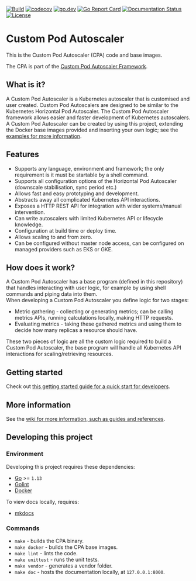 [![Build](https://github.com/jthomperoo/custom-pod-autoscaler/workflows/main/badge.svg)](https://github.com/jthomperoo/custom-pod-autoscaler/actions)
[![codecov](https://codecov.io/gh/jthomperoo/custom-pod-autoscaler/branch/master/graph/badge.svg)](https://codecov.io/gh/jthomperoo/custom-pod-autoscaler)
[![go.dev](https://img.shields.io/badge/go.dev-reference-007d9c?logo=go&logoColor=white&style=flat)](https://pkg.go.dev/github.com/jthomperoo/custom-pod-autoscaler)
[![Go Report
Card](https://goreportcard.com/badge/github.com/jthomperoo/custom-pod-autoscaler)](https://goreportcard.com/report/github.com/jthomperoo/custom-pod-autoscaler)
[![Documentation
Status](https://readthedocs.org/projects/custom-pod-autoscaler/badge/?version=latest)](https://custom-pod-autoscaler.readthedocs.io/en/latest)
[![License](http://img.shields.io/:license-apache-blue.svg)](http://www.apache.org/licenses/LICENSE-2.0.html)
# Custom Pod Autoscaler

This is the Custom Pod Autoscaler (CPA) code and base images.  

The CPA is part of the [Custom Pod Autoscaler
Framework](https://custom-pod-autoscaler.readthedocs.io/en/latest).  

## What is it?

A Custom Pod Autoscaler is a Kubernetes autoscaler that is customised and user
created. Custom Pod Autoscalers are designed to be similar to the Kubernetes
Horizontal Pod Autoscaler. The Custom Pod Autoscaler framework allows easier and
faster development of Kubernetes autoscalers.  
A Custom Pod Autoscaler can be created by using this project, extending the
Docker base images provided and inserting your own logic; see the [examples for
more
information](https://github.com/jthomperoo/custom-pod-autoscaler/tree/master/example).

## Features

- Supports any language, environment and framework; the only requirement is it
  must be startable by a shell command.
- Supports all configuration options of the Horizontal Pod Autoscaler (downscale
  stabilisation, sync period etc.)
- Allows fast and easy prototyping and development.
- Abstracts away all complicated Kubernetes API interactions.
- Exposes a HTTP REST API for integration with wider systems/manual intervention.
- Can write autoscalers with limited Kubernetes API or lifecycle knowledge.
- Configuration at build time or deploy time.
- Allows scaling to and from zero.
- Can be configured without master node access, can be configured on managed
  providers such as EKS or GKE.

## How does it work?
A Custom Pod Autoscaler has a base program (defined in this repository) that
handles interacting with user logic, for example by using shell commands and
piping data into them.  
When developing a Custom Pod Autoscaler you define logic for two stages:

* Metric gathering - collecting or generating metrics; can be calling metrics
  APIs, running calculations locally, making HTTP requests.
* Evaluating metrics - taking these gathered metrics and using them to decide
  how many replicas a resource should have.

These two pieces of logic are all the custom logic required to build a Custom
Pod Autoscaler, the base program will handle all Kubernetes API interactions for
scaling/retrieving resources.

## Getting started

Check out [this getting started guide for a quick start for
developers](https://custom-pod-autoscaler.readthedocs.io/en/latest/user-guide/getting-started).

## More information

See the [wiki for more information, such as guides and
references](https://custom-pod-autoscaler.readthedocs.io/en/latest/).

## Developing this project
### Environment
Developing this project requires these dependencies:

* [Go](https://golang.org/doc/install) >= `1.13`
* [Golint](https://github.com/golang/lint)
* [Docker](https://docs.docker.com/install/)

To view docs locally, requires:

* [mkdocs](https://www.mkdocs.org/)

### Commands

* `make` - builds the CPA binary.
* `make docker` - builds the CPA base images.
* `make lint` - lints the code.
* `make unittest` - runs the unit tests.
* `make vendor` - generates a vendor folder.
* `make doc` - hosts the documentation locally, at `127.0.0.1:8000`.